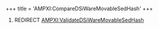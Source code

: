 +++
title = 'AMPXI:CompareDSiWareMovableSedHash'
+++

1.  REDIRECT
    [AMPXI:ValidateDSiWareMovableSedHash](AMPXI:ValidateDSiWareMovableSedHash "wikilink")